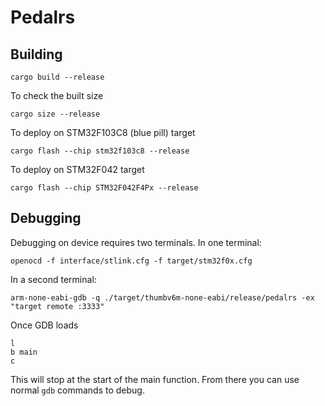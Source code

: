 # Pedalrs

## Building

```shell
cargo build --release
```

To check the built size

```shell
cargo size --release
```

To deploy on STM32F103C8 (blue pill) target

```shell
cargo flash --chip stm32f103c8 --release
```

To deploy on STM32F042 target

```shell
cargo flash --chip STM32F042F4Px --release
```

## Debugging

Debugging on device requires two terminals. In one terminal:

```shell
openocd -f interface/stlink.cfg -f target/stm32f0x.cfg
```

In a second terminal:

```shell
arm-none-eabi-gdb -q ./target/thumbv6m-none-eabi/release/pedalrs -ex "target remote :3333"
```

Once GDB loads

```gdb
l
b main
c
```

This will stop at the start of the main function. From there you can use normal `gdb` commands to debug.
